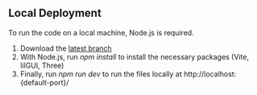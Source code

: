## Local Deployment
To run the code on a local machine, Node.js is required.

1. Download the [latest branch](https://github.com/flarfo/3D-Minesweeper/archive/refs/heads/main.zip)
2. With Node.js, run *npm install* to install the necessary packages (Vite,  lilGUI, Three)
3. Finally, run *npm run dev* to run the files locally at http://localhost:{default-port}/
